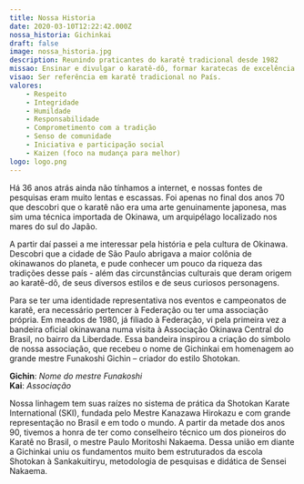 ```yaml
---
title: Nossa Historia
date: 2020-03-10T12:22:42.000Z
nossa_historia: Gichinkai
draft: false
image: nossa_historia.jpg
description: Reunindo praticantes do karatê tradicional desde 1982
missao: Ensinar e divulgar o karatê-dô, formar karatecas de excelência e unir praticantes que perpetuem essa arte.
visao: Ser referência em karatê tradicional no País.
valores:
    - Respeito  
    - Integridade  
    - Humildade  
    - Responsabilidade  
    - Comprometimento com a tradição  
    - Senso de comunidade  
    - Iniciativa e participação social  
    - Kaizen (foco na mudança para melhor)
logo: logo.png
---
```

Há 36 anos atrás ainda não tínhamos a internet, e nossas fontes de pesquisas eram muito lentas e escassas.
Foi apenas no final dos anos 70 que descobri que o karatê não era uma arte genuinamente japonesa, mas
sim uma técnica importada de Okinawa, um arquipélago localizado nos mares do sul do Japão.

A partir daí passei a me interessar pela história e pela cultura de Okinawa. Descobri que a cidade de São
Paulo abrigava a maior colônia de okinawanos do planeta, e pude conhecer um pouco da riqueza das
tradições desse país - além das circunstâncias culturais que deram origem ao karatê-dô, de seus diversos
estilos e de seus curiosos personagens.

Para se ter uma identidade representativa nos eventos e campeonatos de karatê, era necessário pertencer à
Federação ou ter uma associação própria. Em meados de 1980, já filiado à Federação, vi pela primeira vez
a bandeira oficial okinawana numa visita à Associação Okinawa Central do Brasil, no bairro da
Liberdade. Essa bandeira inspirou a criação do símbolo de nossa associação, que recebeu o nome de
Gichinkai em homenagem ao grande mestre Funakoshi Gichin – criador do estilo Shotokan.

**Gichin**: *Nome do mestre Funakoshi*  
**Kai**: *Associação*

Nossa linhagem tem suas raízes no sistema de prática da Shotokan Karate International (SKI), fundada
pelo Mestre Kanazawa Hirokazu e com grande representação no Brasil e em todo o mundo. A partir da
metade dos anos 90, tivemos a honra de ter como conselheiro técnico um dos pioneiros do Karatê no
Brasil, o mestre Paulo Moritoshi Nakaema. Dessa união em diante a Gichinkai uniu os fundamentos
muito bem estruturados da escola Shotokan à Sankakuitiryu, metodologia de pesquisas e didática de
Sensei Nakaema.